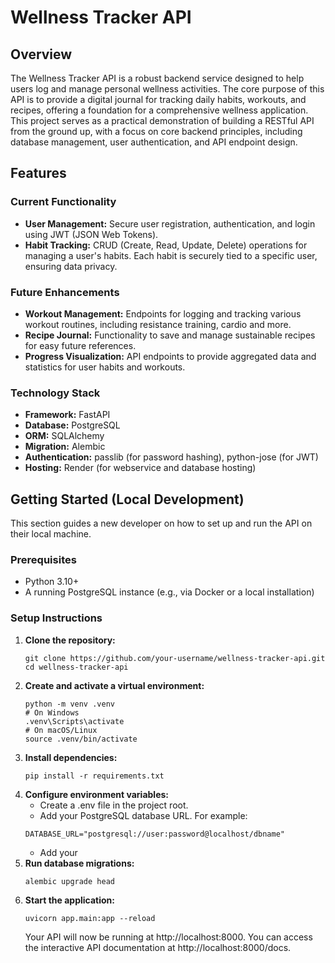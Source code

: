 # Wellness Tracker API

## Overview
The Wellness Tracker API is a robust backend service designed to help users log and manage personal wellness activities. The core purpose of this API is to 
provide a digital journal for tracking daily habits, workouts, and recipes, offering a foundation for a comprehensive wellness application. This project 
serves as a practical demonstration of building a RESTful API from the ground up, with a focus on core backend principles, including database management, user 
authentication, and API endpoint design.

## Features
### Current Functionality
- **User Management:** Secure user registration, authentication, and login using JWT (JSON Web Tokens).
- **Habit Tracking:** CRUD (Create, Read, Update, Delete) operations for managing a user's habits. Each habit is securely tied to a specific user, ensuring data privacy.
### Future Enhancements
- **Workout Management:** Endpoints for logging and tracking various workout routines, including resistance training, cardio and more.
- **Recipe Journal:** Functionality to save and manage sustainable recipes for easy future references.
- **Progress Visualization:** API endpoints to provide aggregated data and statistics for user habits and workouts.
### Technology Stack
- **Framework:** FastAPI
- **Database:** PostgreSQL
- **ORM:** SQLAlchemy
- **Migration:** Alembic
- **Authentication:** passlib (for password hashing), python-jose (for JWT)
- **Hosting:** Render (for webservice and database hosting)

## Getting Started (Local Development)
This section guides a new developer on how to set up and run the API on their local machine. 
### Prerequisites
- Python 3.10+
- A running PostgreSQL instance (e.g., via Docker or a local installation)
### Setup Instructions
1. **Clone the repository:**
   ```
   git clone https://github.com/your-username/wellness-tracker-api.git
   cd wellness-tracker-api
   ```
2. **Create and activate a virtual environment:**
   ```
   python -m venv .venv
   # On Windows
   .venv\Scripts\activate
   # On macOS/Linux
   source .venv/bin/activate
   ```
3. **Install dependencies:**
   ```
   pip install -r requirements.txt
   ```
4. **Configure environment variables:**
   - Create a .env file in the project root.
   - Add your PostgreSQL database URL. For example:
   ```
   DATABASE_URL="postgresql://user:password@localhost/dbname"
   ```
   - Add your
5. **Run database migrations:**
   ```
   alembic upgrade head
   ```
6. **Start the application:**
   ```
   uvicorn app.main:app --reload
   ```
   Your API will now be running at http://localhost:8000. You can access the interactive API documentation at http://localhost:8000/docs.
